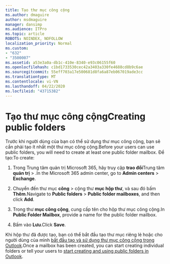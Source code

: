 ```yaml
---
title: Tạo thư mục công cộng
ms.author: dmaguire
author: msdmaguire
manager: dansimp
ms.audience: ITPro
ms.topic: article
ROBOTS: NOINDEX, NOFOLLOW
localization_priority: Normal
ms.custom:
- "632"
- "3500007"
ms.assetid: a53e3a0a-db1c-410e-8340-e93c06155f60
ms.openlocfilehash: c1bd1733530cec42a3403a330fe4688cd8b9c6ae
ms.sourcegitcommit: 55eff703a17e500681d8fa6a87eb067019ade3cc
ms.translationtype: MT
ms.contentlocale: vi-VN
ms.lasthandoff: 04/22/2020
ms.locfileid: "43715382"
---
```

# <a name="creating-public-folders"></a><span data-ttu-id="40142-102">Tạo thư mục công cộng</span><span class="sxs-lookup"><span data-stu-id="40142-102">Creating public folders</span></span>

<span data-ttu-id="40142-103">Trước khi người dùng của bạn có thể sử dụng thư mục công cộng, bạn sẽ cần phải tạo ít nhất một thư mục công cộng.</span><span class="sxs-lookup"><span data-stu-id="40142-103">Before your users can use public folders, you will need to create at least one public folder mailbox.</span></span> <span data-ttu-id="40142-104">Để tạo:</span><span class="sxs-lookup"><span data-stu-id="40142-104">To create:</span></span>
  
1. <span data-ttu-id="40142-105">Trong Trung tâm quản trị Microsoft 365, hãy truy cập **trao đổi**Trung tâm **quản trị** \> .</span><span class="sxs-lookup"><span data-stu-id="40142-105">In the Microsoft 365 admin center, go to **Admin centers** \> **Exchange**.</span></span>

2. <span data-ttu-id="40142-106">Chuyển đến thư mục **công** \> cộng thư **mục hộp thư**, và sau đó bấm **Thêm**.</span><span class="sxs-lookup"><span data-stu-id="40142-106">Navigate to **Public folders** \> **Public folder mailboxes**, and then click **Add**.</span></span>

3. <span data-ttu-id="40142-107">Trong thư **mục công cộng**, cung cấp tên cho hộp thư mục công cộng.</span><span class="sxs-lookup"><span data-stu-id="40142-107">In **Public Folder Mailbox**, provide a name for the public folder mailbox.</span></span>

4. <span data-ttu-id="40142-108">Bấm vào **Lưu**.</span><span class="sxs-lookup"><span data-stu-id="40142-108">Click **Save**.</span></span>

<span data-ttu-id="40142-109">Khi hộp thư đã được tạo, bạn có thể bắt đầu tạo thư mục riêng lẻ hoặc cho người dùng của mình [bắt đầu tạo và sử dụng thư mục công cộng trong Outlook](https://support.office.com/article/Create-and-share-a-public-folder-in-Outlook-a2835011-d524-4a5c-a207-05c159bb2a97).</span><span class="sxs-lookup"><span data-stu-id="40142-109">Once a mailbox has been created, you can start creating individual folders or tell your users to [start creating and using public folders in Outlook](https://support.office.com/article/Create-and-share-a-public-folder-in-Outlook-a2835011-d524-4a5c-a207-05c159bb2a97).</span></span>
  